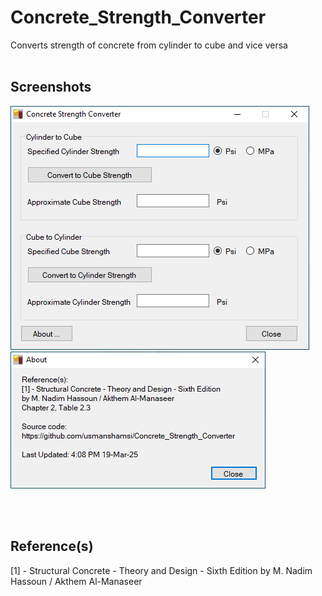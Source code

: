 # Concrete_Strength_Converter
Converts strength of concrete from cylinder to cube and vice versa
<br><br>

## Screenshots

![Screenshot](interface.png "Screenshot")
<br>
![Screenshot](about.png "Screenshot")

<br><br>
## Reference(s)
[1] - Structural Concrete - Theory and Design - Sixth Edition by M. Nadim Hassoun / Akthem Al-Manaseer
<br>

